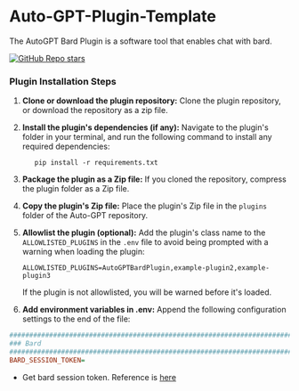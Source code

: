 # Auto-GPT-Plugin-Template
The AutoGPT Bard Plugin is a software tool that enables chat with bard.

[![GitHub Repo stars](https://img.shields.io/github/stars/RuiHirano/Auto-GPT-Bard-Plugin?style=social)](https://github.com/RuiHirano/Auto-GPT-Bard-Plugin/stargazers)

### Plugin Installation Steps

1. **Clone or download the plugin repository:**
   Clone the plugin repository, or download the repository as a zip file.

2. **Install the plugin's dependencies (if any):**
   Navigate to the plugin's folder in your terminal, and run the following command to install any required dependencies:

   ``` shell
      pip install -r requirements.txt
   ```

3. **Package the plugin as a Zip file:**
   If you cloned the repository, compress the plugin folder as a Zip file.

4. **Copy the plugin's Zip file:**
   Place the plugin's Zip file in the `plugins` folder of the Auto-GPT repository.

5. **Allowlist the plugin (optional):**
   Add the plugin's class name to the `ALLOWLISTED_PLUGINS` in the `.env` file to avoid being prompted with a warning when loading the plugin:

   ``` shell
   ALLOWLISTED_PLUGINS=AutoGPTBardPlugin,example-plugin2,example-plugin3
   ```

   If the plugin is not allowlisted, you will be warned before it's loaded.

6. **Add environment variables in .env:**
Append the following configuration settings to the end of the file:

```ini
################################################################################
### Bard
################################################################################
BARD_SESSION_TOKEN=
```
- Get bard session token. Reference is [here](https://github.com/acheong08/Bard)


